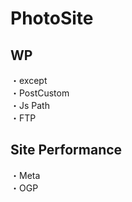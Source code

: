 # PhotoSite  

## WP  
・except                                       　  　　                                                                                             　　                                                     
・PostCustom  
・Js Path  
・FTP

## Site Performance
・Meta  
・OGP

